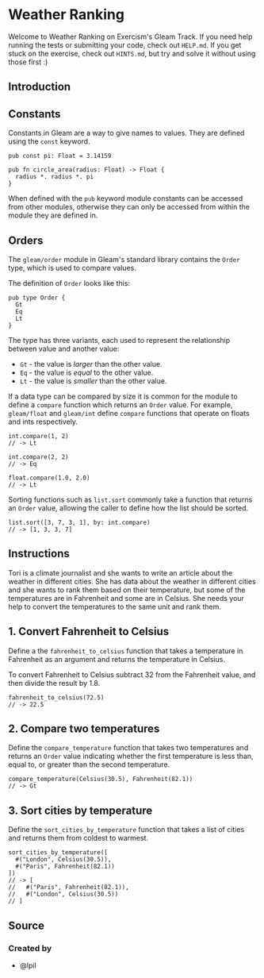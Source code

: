 # Weather Ranking

Welcome to Weather Ranking on Exercism's Gleam Track.
If you need help running the tests or submitting your code, check out `HELP.md`.
If you get stuck on the exercise, check out `HINTS.md`, but try and solve it without using those first :)

## Introduction

## Constants

Constants in Gleam are a way to give names to values. They are defined using the `const` keyword.

```gleam
pub const pi: Float = 3.14159

pub fn circle_area(radius: Float) -> Float {
  radius *. radius *. pi
}
```

When defined with the `pub` keyword module constants can be accessed from other modules, otherwise they can only be accessed from within the module they are defined in.

## Orders

The `gleam/order` module in Gleam's standard library contains the `Order` type, which is used to compare values.

The definition of `Order` looks like this:

```gleam
pub type Order {
  Gt
  Eq
  Lt
}
```

The type has three variants, each used to represent the relationship between value and another value:

- `Gt` - the value is _larger_ than the other value.
- `Eq` - the value is _equal_ to the other value.
- `Lt` - the value is _smaller_ than the other value.

If a data type can be compared by size it is common for the module to define a `compare` function which returns an `Order` value. For example, `gleam/float` and `gleam/int` define `compare` functions that operate on floats and ints respectively.

```gleam
int.compare(1, 2)
// -> Lt

int.compare(2, 2)
// -> Eq

float.compare(1.0, 2.0)
// -> Lt
```

Sorting functions such as `list.sort` commonly take a function that returns an `Order` value, allowing the caller to define how the list should be sorted.

```gleam
list.sort([3, 7, 3, 1], by: int.compare)
// -> [1, 3, 3, 7]
```

## Instructions

Tori is a climate journalist and she wants to write an article about the weather in different cities. She has data about the weather in different cities and she wants to rank them based on their temperature, but some of the temperatures are in Fahrenheit and some are in Celsius. She needs your help to convert the temperatures to the same unit and rank them.

## 1. Convert Fahrenheit to Celsius

Define a the `fahrenheit_to_celsius` function that takes a temperature in Fahrenheit as an argument and returns the temperature in Celsius.

To convert Fahrenheit to Celsius subtract 32 from the Fahrenheit value, and then divide the result by 1.8.

```gleam
fahrenheit_to_celsius(72.5)
// -> 22.5
```

## 2. Compare two temperatures

Define the `compare_temperature` function that takes two temperatures and returns an `Order` value indicating whether the first temperature is less than, equal to, or greater than the second temperature.

```gleam
compare_temperature(Celsius(30.5), Fahrenheit(82.1))
// -> Gt
```

## 3. Sort cities by temperature

Define the `sort_cities_by_temperature` function that takes a list of cities and returns them from coldest to warmest.

```gleam
sort_cities_by_temperature([
  #("London", Celsius(30.5)),
  #("Paris", Fahrenheit(82.1))
])
// -> [
//   #("Paris", Fahrenheit(82.1)),
//   #("London", Celsius(30.5))
// ]
```

## Source

### Created by

- @lpil